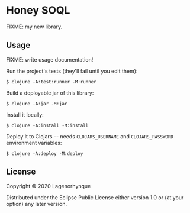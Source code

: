 # Honey SOQL

FIXME: my new library.

## Usage

FIXME: write usage documentation!

Run the project's tests (they'll fail until you edit them):

    $ clojure -A:test:runner -M:runner

Build a deployable jar of this library:

    $ clojure -A:jar -M:jar

Install it locally:

    $ clojure -A:install -M:install

Deploy it to Clojars -- needs `CLOJARS_USERNAME` and `CLOJARS_PASSWORD` environment variables:

    $ clojure -A:deploy -M:deploy

## License

Copyright © 2020 Lagenorhynque

Distributed under the Eclipse Public License either version 1.0 or (at
your option) any later version.
